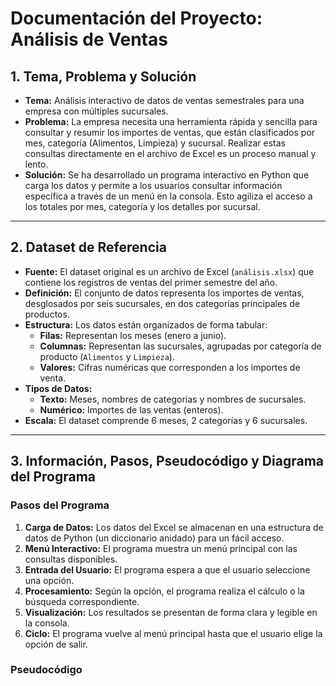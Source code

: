 # Documentación del Proyecto: Análisis de Ventas

## 1. Tema, Problema y Solución

* **Tema:** Análisis interactivo de datos de ventas semestrales para una empresa con múltiples sucursales.
* **Problema:** La empresa necesita una herramienta rápida y sencilla para consultar y resumir los importes de ventas, que están clasificados por mes, categoría (Alimentos, Limpieza) y sucursal. Realizar estas consultas directamente en el archivo de Excel es un proceso manual y lento.
* **Solución:** Se ha desarrollado un programa interactivo en Python que carga los datos y permite a los usuarios consultar información específica a través de un menú en la consola. Esto agiliza el acceso a los totales por mes, categoría y los detalles por sucursal.

---

## 2. Dataset de Referencia

* **Fuente:** El dataset original es un archivo de Excel (`análisis.xlsx`) que contiene los registros de ventas del primer semestre del año.
* **Definición:** El conjunto de datos representa los importes de ventas, desglosados por seis sucursales, en dos categorías principales de productos.
* **Estructura:** Los datos están organizados de forma tabular:
    * **Filas:** Representan los meses (enero a junio).
    * **Columnas:** Representan las sucursales, agrupadas por categoría de producto (`Alimentos` y `Limpieza`).
    * **Valores:** Cifras numéricas que corresponden a los importes de venta.
* **Tipos de Datos:**
    * **Texto:** Meses, nombres de categorías y nombres de sucursales.
    * **Numérico:** Importes de las ventas (enteros).
* **Escala:** El dataset comprende 6 meses, 2 categorías y 6 sucursales.

---

## 3. Información, Pasos, Pseudocódigo y Diagrama del Programa

### Pasos del Programa

1.  **Carga de Datos:** Los datos del Excel se almacenan en una estructura de datos de Python (un diccionario anidado) para un fácil acceso.
2.  **Menú Interactivo:** El programa muestra un menú principal con las consultas disponibles.
3.  **Entrada del Usuario:** El programa espera a que el usuario seleccione una opción.
4.  **Procesamiento:** Según la opción, el programa realiza el cálculo o la búsqueda correspondiente.
5.  **Visualización:** Los resultados se presentan de forma clara y legible en la consola.
6.  **Ciclo:** El programa vuelve al menú principal hasta que el usuario elige la opción de salir.

### Pseudocódigo